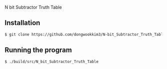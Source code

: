 N bit Subtractor Truth Table

## Installation

```bash
$ git clone https://github.com/dongwookkim3/N-bit_Subtractor_Truth_Table.git
```

## Running the program

```bash
$ ./build/src/N_bit_Subtractor_Truth_Table
```